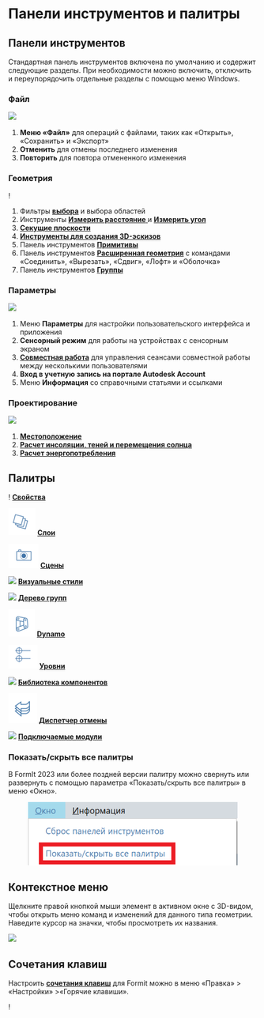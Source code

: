 # Панели инструментов и палитры

## Панели инструментов

Стандартная панель инструментов включена по умолчанию и содержит следующие разделы. При необходимости можно включить, отключить и переупорядочить отдельные разделы с помощью меню Windows.

### Файл

![](../.gitbook/assets/file\_icons.png)

1. **Меню «Файл»** для операций с файлами, таких как «Открыть», «Сохранить» и «Экспорт»
2. **Отменить** для отмены последнего изменения
3. **Повторить** для повтора отмененного изменения

### Геометрия

\![](<../.gitbook/assets/geometry_icons (1).png>)

1. Фильтры [**выбора**](https://windows.help.formit.autodesk.com/tool-library/select-edge-face-or-object) и выбора областей
2. Инструменты [**Измерить расстояние** ](../tool-library/measure-tool.md)и [**Измерить угол**](../tool-library/measure-angle-tool.md)
3. [**Секущие плоскости**](../tool-library/section-planes.md)
4. [**Инструменты для создания 3D-эскизов**](../formit-primer/part-i/3d-sketching.md)
5. Панель инструментов [**Примитивы**](../tool-library/place-primitive-object.md)
6. Панель инструментов [**Расширенная геометрия**](tool-bars.md) с командами «Соединить», «Вырезать», «Сдвиг», «Лофт» и «Оболочка»
7. Панель инструментов [**Группы**](../tool-library/groups.md)

### Параметры

![](../.gitbook/assets/settings\_icons.png)

1. Меню **Параметры** для настройки пользовательского интерфейса и приложения
2. **Сенсорный режим** для работы на устройствах с сенсорным экраном
3. [**Совместная работа**](../tool-library/collaboration.md) для управления сеансами совместной работы между несколькими пользователями
4. **Вход в учетную запись на портале Autodesk Account**
5. Меню **Информация** со справочными статьями и ссылками

### Проектирование

![](../.gitbook/assets/design\_icons.png)

1. [**Местоположение**](../tool-library/setting-location.md)
2. [**Расчет инсоляции, теней и перемещения солнца**](../tool-library/solar-analysis.md)
3. [**Расчет энергопотребления**](../tool-library/energy-analysis.md)

## Палитры

\![](<../.gitbook/assets/properties (1).png>) [**Свойства**](https://windows.help.formit.autodesk.com/tool-library/properties)

![](../.gitbook/assets/layers.png) [**Слои**](../tool-library/layers.md)

![](../.gitbook/assets/scenes.png) [**Сцены**](../tool-library/scenes.md)

![](../.gitbook/assets/visual\_styles.png) [**Визуальные стили**](../tool-library/visual-styles.md)

![](../.gitbook/assets/branch\_tree.png) [**Дерево групп**](../tool-library/groups-tree.md)

![](../.gitbook/assets/dynamo.png) [**Dynamo**](../tool-library/dynamo.md)

![](../.gitbook/assets/levels.png) [**Уровни**](../tool-library/levels-and-area.md)

![](../.gitbook/assets/content\_library.png) [**Библиотека компонентов**](../tool-library/content-library.md)

![](../.gitbook/assets/undo.png) [**Диспетчер отмены**](https://github.com/FormIt3D/autodesk-formit-360-windows-help/tree/c377e7b8a3b8e43e684321d0b7de867608d317a3/tool-library/undo-manager.md)

![](../.gitbook/assets/plugin\_img.png) [**Подключаемые модули**](https://windows.help.formit.autodesk.com/tool-library/plug-ins)

### Показать/скрыть все палитры

В FormIt 2023 или более поздней версии палитру можно свернуть или развернуть с помощью параметра «Показать/скрыть все палитры» в меню «Окно».

<figure><img src="../.gitbook/assets/ShowHidePalette.png" alt=""><figcaption></figcaption></figure>

## Контекстное меню

Щелкните правой кнопкой мыши элемент в активном окне с 3D-видом, чтобы открыть меню команд и изменений для данного типа геометрии. Наведите курсор на значки, чтобы просмотреть их названия.

![](../.gitbook/assets/wheel\_img.png)

## Сочетания клавиш

Настроить [**сочетания клавиш**](../appendix/keyboard-shortcuts.md) для Formit можно в меню «Правка» > «Настройки» >«Горячие клавиши».

\![](<../.gitbook/assets/shortcuts_img (1).png>)
